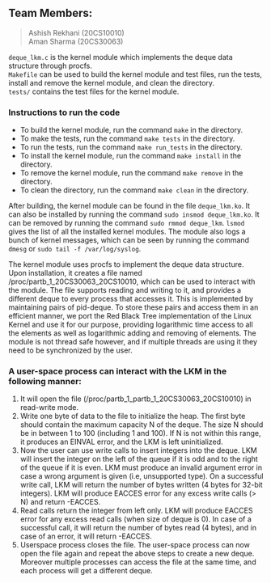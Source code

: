 ## Team Members:
>	Ashish Rekhani (20CS10010)  
    Aman Sharma (20CS30063)

`deque_lkm.c` is the kernel module which implements the deque data structure through procfs.  
`Makefile` can be used to build the kernel module and test files, run the tests, install and remove the kernel module, and clean the directory.  
`tests/` contains the test files for the kernel module.  

### Instructions to run the code
* To build the kernel module, run the command `make` in the directory.
* To make the tests, run the command `make tests` in the directory.
* To run the tests, run the command `make run_tests` in the directory.
* To install the kernel module, run the command `make install` in the directory.
* To remove the kernel module, run the command `make remove` in the directory.
* To clean the directory, run the command `make clean` in the directory.

After building, the kernel module can be found in the file `deque_lkm.ko`.
It can also be installed by running the command `sudo insmod deque_lkm.ko`.
It can be removed by running the command `sudo rmmod deque_lkm`.
`lsmod` gives the list of all the installed kernel modules.
The module also logs a bunch of kernel messages, which can be seen by running the command `dmesg` or `sudo tail -f /var/log/syslog`.


The kernel module uses procfs to implement the deque data structure. Upon installation, it creates a file named /proc/partb_1_20CS30063_20CS10010, which can be used to interact with the module. The file supports reading and writing to it, and provides a different deque to every process that accesses it. This is implemented by maintaining pairs of pid-deque. To store these pairs and access them in an efficient manner, we port the Red Black Tree implementation of the Linux Kernel and use it for our purpose, providing logarithmic time access to all the elements as well as logarithmic adding and removing of elements. The module is not thread safe however, and if multiple threads are using it they need to be synchronized by the user.

### A user-space process can interact with the LKM in the following manner:
1. It will open the file (/proc/partb_1_partb_1_20CS30063_20CS10010) in read-write mode.
2. Write one byte of data to the file to initialize the heap. The first byte should contain the maximum capacity N of the deque. The size N should be in between 1 to 100 (including 1 and 100). If N is not within this range, it produces an EINVAL error, and the LKM is left uninitialized.
3. Now the user can use write calls to insert integers into the deque. LKM will insert the integer on the left of the queue if it is odd and to the right of the queue if it is even. LKM must produce an invalid argument error in case a wrong argument is given (i.e, unsupported type). On a successful write call, LKM will return the number of bytes written (4 bytes for 32-bit integers). LKM will produce EACCES error for any excess write calls (> N) and return -EACCES.
4. Read calls return the integer from left only. LKM will produce EACCES error for any excess read calls (when size of deque is 0). In case of a successful call, it will return the number of bytes read (4 bytes), and in case of an error, it will return -EACCES.
5. Userspace process closes the file. The user-space process can now open the file again and repeat the above steps to create a new deque. Moreover multiple processes can access the file at the same time, and each process will get a different deque.